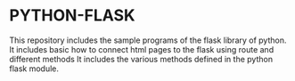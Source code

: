 # PYTHON-FLASK
This repository includes the sample programs of the flask library of python.
It includes basic how to connect html pages to the flask using route and different methods
It includes the various methods defined in the python flask module.
